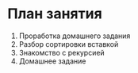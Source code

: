 # План занятия

01. Проработка домашнего задания
02. Разбор сортировки вставкой
03. Знакомство с рекурсией
04. Домашнее задание